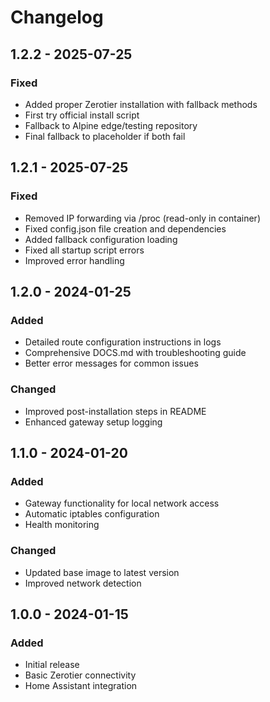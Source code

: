 # Changelog

## 1.2.2 - 2025-07-25

### Fixed
- Added proper Zerotier installation with fallback methods
- First try official install script
- Fallback to Alpine edge/testing repository
- Final fallback to placeholder if both fail

## 1.2.1 - 2025-07-25

### Fixed
- Removed IP forwarding via /proc (read-only in container)
- Fixed config.json file creation and dependencies
- Added fallback configuration loading
- Fixed all startup script errors
- Improved error handling

## 1.2.0 - 2024-01-25

### Added
- Detailed route configuration instructions in logs
- Comprehensive DOCS.md with troubleshooting guide
- Better error messages for common issues

### Changed
- Improved post-installation steps in README
- Enhanced gateway setup logging

## 1.1.0 - 2024-01-20

### Added
- Gateway functionality for local network access
- Automatic iptables configuration
- Health monitoring

### Changed
- Updated base image to latest version
- Improved network detection

## 1.0.0 - 2024-01-15

### Added
- Initial release
- Basic Zerotier connectivity
- Home Assistant integration